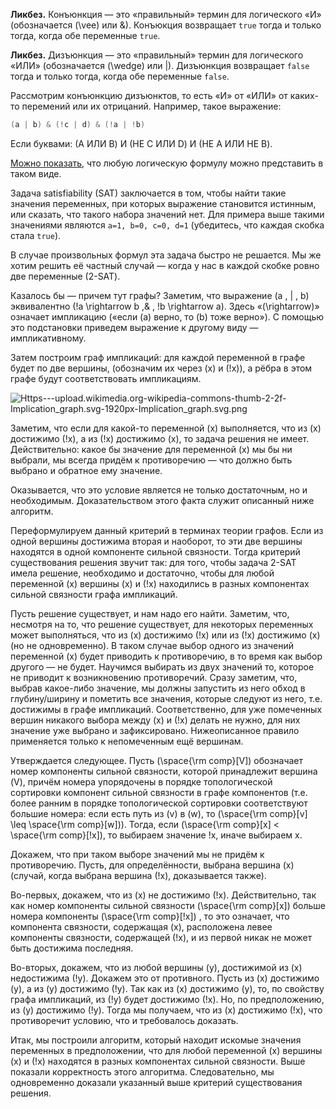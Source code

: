 **Ликбез.** Конъюнкция — это «правильный» термин для логического «И»
(обозначается \(\vee\) или &). Конъюкция возвращает `true` тогда и
только тогда, когда обе переменные `true`.

**Ликбез.** Дизъюнкция — это «правильный» термин для логического «ИЛИ»
(обозначается \(\wedge\) или |). Дизъюнкция возвращает `false` тогда и
только тогда, когда обе переменные `false`.

Рассмотрим конъюнкцию дизъюнктов, то есть «И» от «ИЛИ» от каких-то
перемений или их отрицаний. Например, такое выражение:

``` cpp
(a | b) & (!c | d) & (!a | !b)
```

Если буквами: (А ИЛИ B) И (НЕ C ИЛИ D) И (НЕ A ИЛИ НЕ B).

[Можно
показать](https://ru.wikipedia.org/wiki/%D0%9A%D0%BE%D0%BD%D1%8A%D1%8E%D0%BD%D0%BA%D1%82%D0%B8%D0%B2%D0%BD%D0%B0%D1%8F_%D0%BD%D0%BE%D1%80%D0%BC%D0%B0%D0%BB%D1%8C%D0%BD%D0%B0%D1%8F_%D1%84%D0%BE%D1%80%D0%BC%D0%B0),
что любую логическую формулу можно представить в таком виде.

Задача satisfiability (SAT) заключается в том, чтобы найти такие
значения переменных, при которых выражение становится истинным,
или сказать, что такого набора значений нет. Для примера выше такими
значениями являются `a=1, b=0, c=0, d=1` (убедитесь, что каждая
скобка стала `true`).

В случае произвольных формул эта задача быстро не решается. Мы же хотим
решить её частный случай — когда у нас в каждой скобке ровно две
переменные (2-SAT).

Казалось бы — причем тут графы? Заметим, что выражение \(a \, | \, b\)
эквивалентно \(!a \rightarrow b \,\& \, !b \rightarrow a\). Здесь
«\(\rightarrow\)» означает импликацию («если \(a\) верно, то \(b\) тоже
верно»). С помощью это подстановки приведем выражение к другому виду —
импликативному.

Затем построим граф импликаций: для каждой переменной в графе будет по
две вершины, (обозначим их через \(x\) и \(!x\)), а рёбра в этом графе
будут соответствовать импликациям.

![Https---upload.wikimedia.org-wikipedia-commons-thumb-2-2f-Implication_graph.svg-1920px-Implication_graph.svg.png](Https---upload.wikimedia.org-wikipedia-commons-thumb-2-2f-Implication_graph.svg-1920px-Implication_graph.svg.png
"Https---upload.wikimedia.org-wikipedia-commons-thumb-2-2f-Implication_graph.svg-1920px-Implication_graph.svg.png")

Заметим, что если для какой-то переменной \(x\) выполняется, что из
\(x\) достижимо \(!x\), а из \(!x\) достижимо \(x\), то задача решения
не имеет. Действительно: какое бы значение для переменной \(x\) мы бы
ни выбрали, мы всегда придём к противоречию — что должно быть выбрано и
обратное ему значение.

Оказывается, что это условие является не только достаточным, но и
необходимым. Доказательством этого факта служит описанный ниже
алгоритм.

Переформулируем данный критерий в терминах теории графов. Если из одной
вершины достижима вторая и наоборот, то эти две вершины находятся в
одной компоненте сильной связности. Тогда критерий существования
решения звучит так: для того, чтобы задача 2-SAT имела решение,
необходимо и достаточно, чтобы для любой переменной \(x\) вершины
\(x\) и \(!x\) находились в разных компонентах сильной связности графа
импликаций.

Пусть решение существует, и нам надо его найти. Заметим, что, несмотря
на то, что решение существует, для некоторых переменных может
выполняться, что из \(x\) достижимо \(!x\) или из \(!x\)
достижимо \(x\) (но не одновременно). В таком случае выбор одного
из значений переменной \(x\) будет приводить к противоречию, в то время
как выбор другого — не будет. Научимся выбирать из двух значений то,
которое не приводит к возникновению противоречий. Сразу заметим, что,
выбрав какое-либо значение, мы должны запустить из него обход в
глубину/ширину и пометить все значения, которые следуют из него,
т.е. достижимы в графе импликаций. Соответственно, для уже помеченных
вершин никакого выбора между \(x\) и \(!x\) делать не нужно, для них
значение уже выбрано и зафиксировано. Нижеописанное правило применяется
только к непомеченным ещё вершинам.

Утверждается следующее. Пусть \(\space{\rm comp}[V]\) обозначает номер
компоненты сильной связности, которой принадлежит вершина \(V\),
причём номера упорядочены в порядке топологической сортировки
компонент сильной связности в графе компонентов (т.е. более ранним
в порядке топологической сортировки соответствуют большие номера: если
есть путь из \(v\) в \(w\), то
\(\space{\rm comp}[v] \leq \space{\rm comp}[w]\)). Тогда, если
\(\space{\rm comp}[x] < \space{\rm comp}[!x]\), то выбираем значение
\!x, иначе выбираем x.

Докажем, что при таком выборе значений мы не придём к противоречию.
Пусть, для определённости, выбрана вершина \(x\) (случай, когда
выбрана вершина \(!x\), доказывается также).

Во-первых, докажем, что из \(x\) не достижимо \(!x\). Действительно, так
как номер компоненты сильной связности \(\space{\rm comp}[x]\) больше
номера компоненты \(\space{\rm comp}[!x]\) , то это означает, что
компонента связности, содержащая \(x\), расположена левее компоненты
связности, содержащей \(!x\), и из первой никак не может быть достижима
последняя.

Во-вторых, докажем, что из любой вершины \(y\), достижимой из \(x\)
недостижима \(!y\). Докажем это от противного. Пусть из \(x\)
достижимо \(y\), а из \(y\) достижимо \(!y\). Так как из \(x\)
достижимо \(y\), то, по свойству графа импликаций, из \(!y\) будет
достижимо \(!x\). Но, по предположению, из \(y\) достижимо \(!y\).
Тогда мы получаем, что из \(x\) достижимо \(!x\), что противоречит
условию, что и требовалось доказать.

Итак, мы построили алгоритм, который находит искомые значения переменных
в предположении, что для любой переменной \(x\) вершины \(x\) и \(!x\)
находятся в разных компонентах сильной связности. Выше показали
корректность этого алгоритма. Следовательно, мы одновременно
доказали указанный выше критерий существования решения.